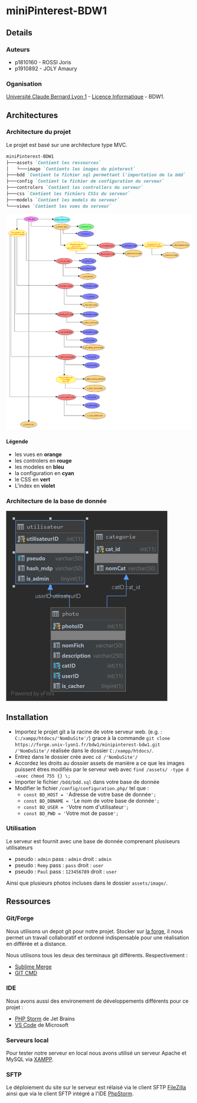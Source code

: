 # miniPinterest-BDW1
## Details
### Auteurs
- p1810160 - ROSSI Joris
- p1910892 - JOLY Amaury
### Oganisation
[Université Claude Bernard Lyon 1](https://www.univ-lyon1.fr/) - 
[Licence Informatique](http://licence-info.univ-lyon1.fr/) - BDW1.
## Architectures
### Architecture du projet
Le projet est basé sur une architecture type MVC.
```markdown
miniPinterest-BDW1
├───assets `Contient les ressources`
│   └───image `Contients les images du pinterest`
├───bdd `Contient le fichier sql permettant l'importation de la bdd`
├───config `Contient le fichier de configuration du serveur`
├───controlers `Contient les controllers du serveur`
├───css `Contient les fichiers CSSs du serveur`
├───models `Contient les models du serveur`
└───views `Contient les vues du serveur`
```
![25% center](./assets/res_readme/architecture_MVC.png)
#### Légende
- les vues en __orange__
- les controlers en __rouge__
- les modeles en __bleu__
- la configuration en __cyan__
- le CSS en __vert__
- L'index en __violet__
### Architecture de la base de donnée 
![40% center](./assets/res_readme/bdd_view.png)
## Installation
- Importez le projet git a la racine de votre serveur web. (e.g. : 
`C:/xampp/htdocs/'NomDuSite'/`) grace à la commande 
`git clone https://forge.univ-lyon1.fr/bdw1/minipinterest-bdw1.git /'NomDuSite'/`
réalisée dans le dossier `C:/xampp/htdocs/`.
- Entrez dans le dossier crée avec `cd /'NomDuSite'/`
- Accordez les droits au dossier assets de manière a ce que les images puissent
êtres modifiés par le serveur web avec 
`find /assets/ -type d -exec chmod 755 {} \;`
- Importer le fichier `/bdd/bdd.sql` dans votre base de donnée
- Modifier le fichier `/config/configuration.php/` tel que :
    - `const BD_HOST = '`Adresse de votre base de donnée`';`
    - `const BD_DBNAME = '`Le nom de votre base de donnée`';`
    - `const BD_USER = '`Votre nom d'utilisateur`';`
    - `const BD_PWD = '`Votre mot de passe`';`
### Utilisation
Le serveur est fournit avec une base de donnée comprenant plusiseurs utilisateurs
- pseudo : `admin` pass : `admin` droit : `admin`
- pseudo : `Remy` pass : `pass` droit : `user`
- pseudo : `Paul` pass : `123456789` droit : `user`

Ainsi que plusieurs photos incluses dans le dossier `assets/image/`.
## Ressources
### Git/Forge
Nous utilisons un depot git pour notre projet. Stocker sur 
[la forge](https://forge.univ-lyon1.fr/), il nous permet un travail 
collaboratif et ordonné indispensable pour une réalisation en différée et a distance.

Nous utilisons tous les deux des terminaux git différents. Respectivement :
- [Sublime Merge](https://www.sublimemerge.com/)
- [GIT CMD](https://git-scm.com/)
### IDE
Nous avons aussi des environement de développements différents pour ce projet :
- [PHP Storm](https://www.jetbrains.com/fr-fr/phpstorm/) de Jet Brains
- [VS Code](https://code.visualstudio.com/) de Microsoft
### Serveurs local
Pour tester notre serveur en local nous avons utilisé un serveur Apache et MySQL
via [XAMPP](https://www.apachefriends.org/fr/index.html).
### SFTP
Le déploiement du site sur le serveur est rélaisé via le client SFTP [FileZilla](https://filezilla-project.org/) ainsi que via le client SFTP intégré a l'IDE 
[PhpStorm](https://www.jetbrains.com/fr-fr/phpstorm/).